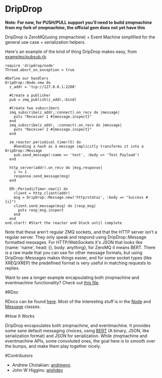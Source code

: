 # DripDrop

**Note: For now, for PUSH/PULL support you'll need to build zmqmachine from my fork of zmqmachine, the official gem does not yet have this**

DripDrop is ZeroMQ(using zmqmachine) + Event Machine simplified for the general use case + serialization helpers.

Here's an example of the kind of thing DripDrop makes easy, from [examples/pubsub.rb](http://github.com/andrewvc/dripdrop/blob/master/example/pubsub.rb)
 
    require 'dripdrop/node'
    Thread.abort_on_exception = true

    #Define our handlers
    DripDrop::Node.new do
      z_addr = 'tcp://127.0.0.1:2200'
        
      #Create a publisher
      pub = zmq_publish(z_addr,:bind)

      #Create two subscribers
      zmq_subscribe(z_addr,:connect).on_recv do |message|
        puts "Receiver 1 #{message.inspect}"
      end
      zmq_subscribe(z_addr, :connect).on_recv do |message|
        puts "Receiver 2 #{message.inspect}"
      end
      
      zm_reactor.periodical_timer(5) do
        #Sending a hash as a message implicitly transforms it into a DripDrop::Message
        pub.send_message(:name => 'test', :body => 'Test Payload')
      end
      
      http_server(addr).on_recv do |msg,response|
        i += 1
        response.send_message(msg)
      end

      EM::PeriodicTimer.new(1) do
        client = http_client(addr)
        msg = DripDrop::Message.new('http/status', :body => "Success #{i}")
        client.send_message(msg) do |resp_msg|
          puts resp_msg.inspect
        end
      end
    end.start! #Start the reactor and block until complete

Note that these aren't regular ZMQ sockets, and that the HTTP server isn't a regular server. They only speak and respond using DripDrop::Message formatted messages. For HTTP/WebSockets it's JSON that looks like {name: 'name', head: {}, body: anything}, for ZeroMQ it means BERT. There is a raw made that you can use for other message formats, but using DripDrop::Messages makes things easier, and for some socket types (like XREQ/XREP) the predefined format is very useful in matching requests to replies.

Want to see a longer example encapsulating both zmqmachine and eventmachine functionality? Check out [this file](http://github.com/andrewvc/dripdrop-webstats/blob/master/lib/dripdrop-webstats.rb).

#RDoc

RDocs can be found [here](http://www.rdoc.info/github/andrewvc/dripdrop/master/frames). Most of the interesting stuff is in the [Node](http://www.rdoc.info/github/andrewvc/dripdrop/master/DripDrop/Node) and [Message](http://www.rdoc.info/github/andrewvc/dripdrop/master/DripDrop/Message) classes.

#How It Works

DripDrop encapsulates both zmqmachine, and eventmachine. It provides some sane default messaging choices, using [BERT](http://github.com/blog/531-introducing-bert-and-bert-rpc) (A binary, JSON, like serialization format) and JSON for serialization. While zmqmachine and eventmachine APIs, some convoluted ones, the goal here is to smooth over the bumps, and make them play together nicely.

#Contributors

* Andrew Cholakian: [andrewvc](http://github.com/andrewvc)
* John W Higgins: [wishdev](http://github.com/wishdev)

